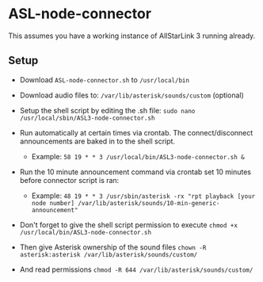  # ASL-node-connector
 This assumes you have a working instance of AllStarLink 3 running already.
 ## Setup
 * Download ```ASL-node-connector.sh``` to ```/usr/local/bin```

 * Download audio files to: ```/var/lib/asterisk/sounds/custom``` (optional)

 * Setup the shell script by editing the .sh file: ```sudo nano /usr/local/sbin/ASL3-node-connector.sh```

 * Run automatically at certain times via crontab. The connect/disconnect announcements are baked in to the shell script.
   * Example: ```58 19 * * 3 /usr/local/bin/ASL3-node-connector.sh &```

 * Run the 10 minute announcement command via crontab set 10 minutes before connector script is ran:
   * Example: ```48 19 * * 3 /usr/sbin/asterisk -rx "rpt playback [your node number] /var/lib/asterisk/sounds/10-min-generic-announcement"```
  
  * Don't forget to give the shell script permission to execute ```chmod +x /usr/local/bin/ASL3-node-connector.sh```
  * Then give Asterisk ownership of the sound files ```chown -R asterisk:asterisk /var/lib/asterisk/sounds/custom/```
  * And read permissions ```chmod -R 644 /var/lib/asterisk/sounds/custom/```
